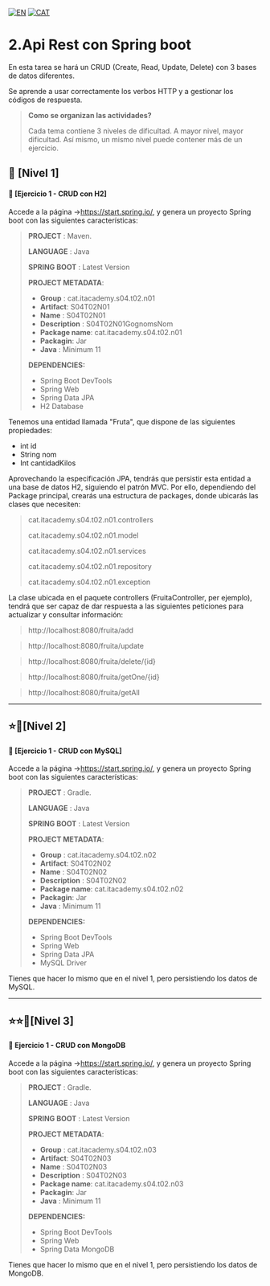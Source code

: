 [![EN](https://img.shields.io/badge/EN-blue.svg?logo=googletranslate&logoColor=white)]()
[![CAT](https://img.shields.io/badge/CAT-yellow.svg?logo=googletranslate&logoColor=white)]()

2.Api Rest con Spring boot
=

En esta tarea se hará un CRUD (Create, Read, Update, Delete) con 3 bases de datos diferentes.

Se aprende a usar correctamente los verbos HTTP y a gestionar los códigos de respuesta.

>**Como se organizan las actividades?**
>
>Cada tema contiene 3 niveles de dificultad. A mayor nivel, mayor dificultad. Así mismo, un mismo nivel puede contener más de un ejercicio.

🌟 [Nivel 1]
-

#### 📍 [Ejercicio 1 - CRUD con H2]

Accede a la página ->https://start.spring.io/, y genera un proyecto Spring boot con las siguientes características:

>**PROJECT** : Maven.
>
> **LANGUAGE** : Java
>
> **SPRING BOOT** : Latest Version
>
> **PROJECT METADATA**:
>
>- **Group** : cat.itacademy.s04.t02.n01
>- **Artifact**: S04T02N01
>- **Name** : S04T02N01
>- **Description** : S04T02N01GognomsNom
>- **Package name**: cat.itacademy.s04.t02.n01
>- **Packagin**: Jar
>- **Java** : Minimum 11
>
>**DEPENDENCIES:**
> - Spring Boot DevTools
> - Spring Web
> - Spring Data JPA
> - H2 Database

Tenemos una entidad llamada "Fruta", que dispone de las siguientes propiedades:

- int id
- String nom
- Int cantidadKilos

Aprovechando la especificación JPA, tendrás que persistir esta entidad a una base de datos H2, siguiendo el patrón MVC.
Por ello, dependiendo del Package principal, crearás una estructura de packages, donde ubicarás las clases que necesiten:

>cat.itacademy.s04.t02.n01.controllers
>
>cat.itacademy.s04.t02.n01.model
>
>cat.itacademy.s04.t02.n01.services
>
>cat.itacademy.s04.t02.n01.repository
>
>cat.itacademy.s04.t02.n01.exception

La clase ubicada en el paquete controllers (FruitaController, per ejemplo),
tendrá que ser capaz de dar respuesta a las siguientes peticiones para actualizar y consultar información:

>http://localhost:8080/fruita/add

>http://localhost:8080/fruita/update

>http://localhost:8080/fruita/delete/{id}

>http://localhost:8080/fruita/getOne/{id}

>http://localhost:8080/fruita/getAll


---

⭐🌟[Nivel 2]
-

#### 📍 [Ejercicio 1 - CRUD con MySQL]

Accede a la página ->https://start.spring.io/, y genera un proyecto Spring boot con las siguientes características:

>**PROJECT** : Gradle.
>
> **LANGUAGE** : Java
>
> **SPRING BOOT** : Latest Version
>
> **PROJECT METADATA**:
>
>- **Group** : cat.itacademy.s04.t02.n02
>- **Artifact**: S04T02N02
>- **Name** : S04T02N02
>- **Description** : S04T02N02
>- **Package name**: cat.itacademy.s04.t02.n02
>- **Packagin**: Jar
>- **Java** : Minimum 11
>
>**DEPENDENCIES:**
> - Spring Boot DevTools
> - Spring Web
> - Spring Data JPA
> - MySQL Driver

Tienes que hacer lo mismo que en el nivel 1, pero persistiendo los datos de MySQL.

---


⭐⭐🌟[Nivel 3]
-

#### 📍 Ejercicio 1 - CRUD con MongoDB

Accede a la página ->https://start.spring.io/, y genera un proyecto Spring boot con las siguientes características:

>**PROJECT** : Gradle.
>
> **LANGUAGE** : Java
>
> **SPRING BOOT** : Latest Version
>
> **PROJECT METADATA**:
>
>- **Group** : cat.itacademy.s04.t02.n03
>- **Artifact**: S04T02N03
>- **Name** : S04T02N03
>- **Description** : S04T02N03
>- **Package name**: cat.itacademy.s04.t02.n03
>- **Packagin**: Jar
>- **Java** : Minimum 11
>
>**DEPENDENCIES:**
> - Spring Boot DevTools
> - Spring Web
> - Spring Data MongoDB

Tienes que hacer lo mismo que en el nivel 1, pero persistiendo los datos de MongoDB.